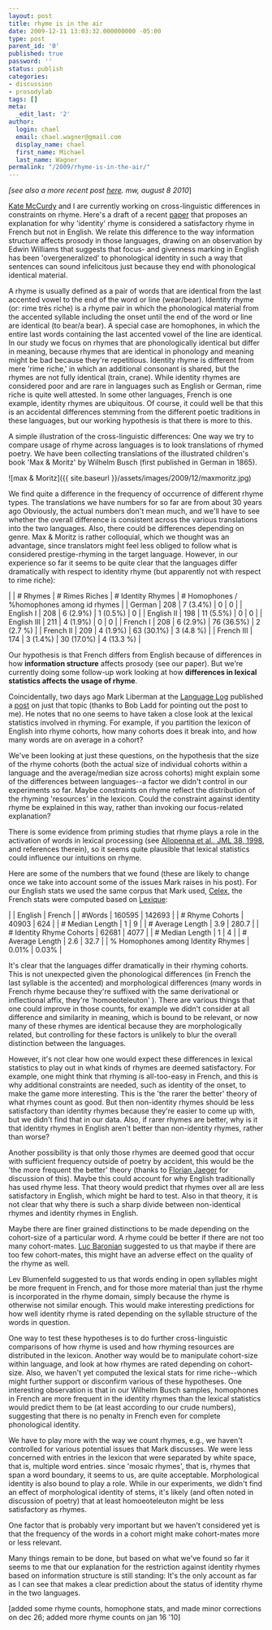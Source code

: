 ```yaml
---
layout: post
title: rhyme is in the air
date: 2009-12-11 13:03:32.000000000 -05:00
type: post
parent_id: '0'
published: true
password: ''
status: publish
categories:
- discussion
- prosodylab
tags: []
meta:
  _edit_last: '2'
author:
  login: chael
  email: chael.wagner@gmail.com
  display_name: chael
  first_name: Michael
  last_name: Wagner
permalink: "/2009/rhyme-is-in-the-air/"
---
```

_[see also a more recent post [here](http://prosodylab.org/?p=459). mw, august 8 2010_]

[Kate McCurdy](http://www.wjh.harvard.edu/~lds/index.html?snedekerlab.html) and I are currently working on cross-linguistic differences in constraints on rhyme. Here's a draft of a recent [paper](http://prosodylab.org/~chael/www/wagnermccurdy09_draft.pdf) that proposes an explanation for why 'identity' rhyme is considered a satisfactory rhyme in French but not in English. We relate this difference to the way information structure affects prosody in those languages, drawing on an observation by Edwin Williams that suggests that focus- and givenness marking in English has been 'overgeneralized' to phonological identity in such a way that sentences can sound infelicitous just because they end with phonological identical material.

A rhyme is usually defined as a pair of words that are identical from the last accented vowel to the end of the word or line (wear/bear). Identity rhyme (or: rime très riche) is a rhyme pair in which the phonological material from the accented syllable including the onset until the end of the word or line are identical (to bear/a bear). A special case are homophones, in which the entire last words containing the last accented vowel of the line are identical. In our study we focus on rhymes that are phonologically identical but differ in meaning, because rhymes that are identical in phonology and meaning might be bad because they're repetitious. Identity rhyme is different from mere 'rime riche,' in which an additional consonant is shared, but the rhymes are not fully identical (train, crane). While identity rhymes are considered poor and are rare in languages such as English or German, rime riche is quite well attested. In some other languages, French is one example, identity rhymes are ubiquitous. Of course, it could well be that this is an accidental differences stemming from the different poetic traditions in these languages, but our working hypothesis is that there is more to this.

A simple illustration of the cross-linguistic differences: One way we try to compare usage of rhyme across languages is to look translations of rhymed poetry. We have been collecting translations of the illustrated children's book 'Max & Moritz' by Wilhelm Busch (first published in German in 1865).

![max & Moritz]({{ site.baseurl }}/assets/images/2009/12/maxmoritz.jpg)

We find quite a difference in the frequency of occurrence of different rhyme types. The translations we have numbers for so far are from about 30 years ago Obviously, the actual numbers don't mean much, and we'll have to see whether the overall difference is consistent across the various translations into the two languages. Also, there could be differences depending on genre. Max & Moritz is rather colloquial, which we thought was an advantage, since translators might feel less obliged to follow what is considered prestige-rhyming in the target language. However, in our experience so far it seems to be quite clear that the languages differ dramatically with respect to identity rhyme (but apparently not with respect to rime riche):

| | # Rhymes | # Rimes Riches | # Identity Rhymes | # Homophones / %homophones among id rhymes |
| German | 208 | 7 (3.4%) | 0 | 0 |
| English I | 208 | 6 (2.9%) | 1 (0.5%) | 0 |
| English II | 198 | 11 (5.5%) | 0 | 0 |
| English III | 211 | 4 (1.9%) | 0 | 0 |
| French I | 208 | 6 (2.9%) | 76 (36.5%) | 2 (2.7 %) |
| French II | 209 | 4 (1.9%) | 63 (30.1%) | 3 (4.8 %) |
| French III | 174 | 3 (1.4%) | 30 (17.0%) | 4 (13.3 %) |

Our hypothesis is that French differs from English because of differences in how **information structure** affects prosody (see our paper). But we're currently doing some follow-up work looking at how **differences in lexical statistics affects the usage of rhyme**.

Coincidentally, two days ago Mark Liberman at the [Language Log](http://languagelog.ldc.upenn.edu/nll/) published a [post](http://languagelog.ldc.upenn.edu/nll/?p=1946) on just that topic (thanks to Bob Ladd for pointing out the post to me). He notes that no one seems to have taken a close look at the lexical statistics involved in rhyming. For example, if you partition the lexicon of English into rhyme cohorts, how many cohorts does it break into, and how many words are on average in a cohort?

We've been looking at just these questions, on the hypothesis that the size of the rhyme cohorts (both the actual size of individual cohorts within a language and the average/median size across cohorts) might explain some of the differences between languages--a factor we didn't control in our experiments so far. Maybe constraints on rhyme reflect the distribution of the rhyming 'resources' in the lexicon. Could the constraint against identity rhyme be explained in this way, rather than invoking our focus-related explanation?

There is some evidence from priming studies that rhyme plays a role in the activation of words in lexical processing (see [Allopenna et al., JML 38, 1998](http://www.bcs.rochester.edu/people/mtan/publications/1998Allopenna_JML.pdf), and references therein), so it seems quite plausible that lexical statistics could influence our intuitions on rhyme.

Here are some of the numbers that we found (these are likely to change once we take into account some of the issues Mark raises in his post). For our English stats we used the same corpus that Mark used, [Celex](http://www.ldc.upenn.edu/Catalog/CatalogEntry.jsp?catalogId=LDC96L14), the French stats were computed based on [Lexique](http://www.lexique.org/english/):

| | English | French |
| #Words | 160595 | 142693 |
| # Rhyme Cohorts | 40903 | 624 |
| # Median Length | 1 | 9 |
| # Average Length | 3.9 | 280.7 |
| # Identity Rhyme Cohorts | 62681 | 4077 |
| # Median Length | 1 | 4 |
| # Average Length | 2.6 | 32.7 |
| % Homophones among Identity Rhymes | 0.01% | 0.03% |

It's clear that the languages differ dramatically in their rhyming cohorts. This is not unexpected given the phonological differences (in French the last syllable is the accented) and morphological differences (many words in French rhyme because they're suffixed with the same derivational or inflectional affix, they're 'homoeoteleuton' ). There are various things that one could improve in those counts, for example we didn't consider at all difference and similarity in meaning, which is bound to be relevant, or now many of these rhymes are identical because they are morphologically related, but controlling for these factors is unlikely to blur the overall distinction between the languages.

However, it's not clear how one would expect these differences in lexical statistics to play out in what kinds of rhymes are deemed satisfactory. For example, one might think that rhyming is all-too-easy in French, and this is why additional constraints are needed, such as identity of the onset, to make the game more interesting. This is the 'the rarer the better' theory of what rhymes count as good. But then non-identity rhymes should be less satisfactory than identity rhymes because they're easier to come up with, but we didn't find that in our data. Also, if rarer rhymes are better, why is it that identity rhymes in English aren't better than non-identity rhymes, rather than worse?

Another possibility is that only those rhymes are deemed good that occur with sufficient frequency outside of poetry by accident, this would be the 'the more frequent the better' theory (thanks to [Florian Jaeger](http://www.bcs.rochester.edu/people/fjaeger/) for discussion of this). Maybe this could account for why English traditionally has used rhyme less. That theory would predict that rhymes over all are less satisfactory in English, which might be hard to test. Also in that theory, it is not clear that why there is such a sharp divide between non-identical rhymes and identity rhymes in English.

Maybe there are finer grained distinctions to be made depending on the cohort-size of a particular word. A rhyme could be better if there are not too many cohort-mates. [Luc Baronian](http://www.uqac.ca/~baronian) suggested to us that maybe if there are too few cohort-mates, this might have an adverse effect on the quality of the rhyme as well.

Lev Blumenfeld suggested to us that words ending in open syllables might be more frequent in French, and for those more material than just the rhyme is incorporated in the rhyme domain, simply because the rhyme is otherwise not similar enough. This would make interesting predictions for how well identity rhyme is rated depending on the syllable structure of the words in question.

One way to test these hypotheses is to do further cross-linguistic comparisons of how rhyme is used and how rhyming resources are distributed in the lexicon. Another way would be to manipulate cohort-size within language, and look at how rhymes are rated depending on cohort-size. Also, we haven't yet computed the lexical stats for rime riche--which might further support or disconfirm various of these hypotheses. One interesting observation is that in our Wilhelm Busch samples, homophones in French are more frequent in the identity rhymes than the lexical statistics would predict them to be (at least according to our crude numbers), suggesting that there is no penalty in French even for complete phonological identity.

We have to play more with the way we count rhymes, e.g., we haven't controlled for various potential issues that Mark discusses. We were less concerned with entries in the lexicon that were separated by white space, that is, multiple word entries. since 'mosaic rhymes', that is, rhymes that span a word boundary, it seems to us, are quite acceptable. Morphological identity is also bound to play a role. While in our experiments, we didn't find an effect of morphological identity of stems, it's likely (and often noted in discussion of poetry) that at least homoeoteleuton might be less satisfactory as rhymes.

One factor that is probably very important but we haven't considered yet is that the frequency of the words in a cohort might make cohort-mates more or less relevant.

Many things remain to be done, but based on what we've found so far it seems to me that our explanation for the restriction against identity rhymes based on information structure is still standing: It's the only account as far as I can see that makes a clear prediction about the status of identity rhyme in the two languages.

[added some rhyme counts, homophone stats, and made minor corrections on dec 26; added more rhyme counts on jan 16 '10]

